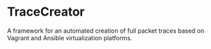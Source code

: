 # TraceCreator

A framework for an automated creation of full packet traces based on Vagrant and Ansible virtualization platforms.
